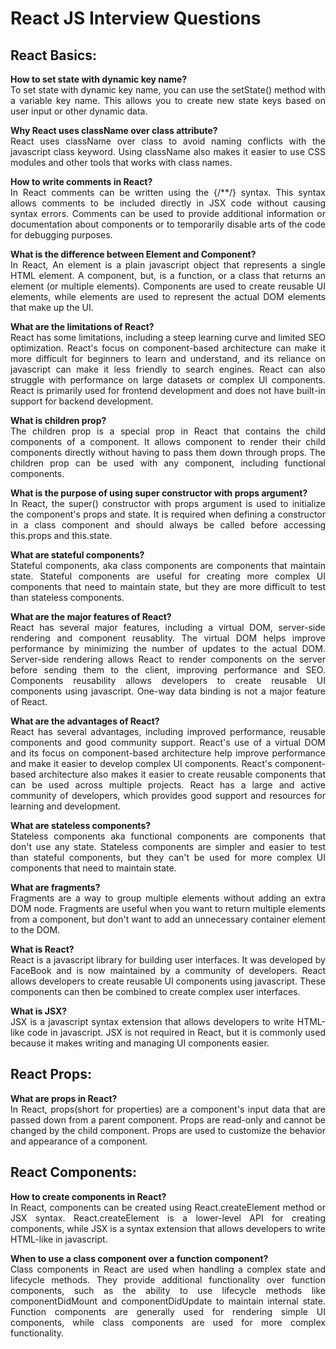 # React JS Interview Questions

<div style="text-align: justify">

## React Basics:

**How to set state with dynamic key name?**  
To set state with dynamic key name, you can use the setState() method with a variable key name.
This allows you to create new state keys based on user input or other dynamic data.

**Why React uses className over class attribute?**  
React uses className over class to avoid naming conflicts with the javascript class keyword.
Using className also makes it easier to use CSS modules and other tools that works with class names.

**How to write comments in React?**  
In React comments can be written using the {/**/} syntax. This syntax allows comments to be included 
directly in JSX code without causing syntax errors. Comments can be used to provide additional 
information or documentation about components or to temporarily disable arts of the code for debugging
purposes.

**What is the difference between Element and Component?**  
In React, An element is a plain javascript object that represents a single HTML element. A component, 
but, is a function, or a class that returns an element (or multiple elements). Components are used to
create reusable UI elements, while elements are used to represent the actual DOM elements that make up
the UI.

**What are the limitations of React?**  
React has some limitations, including a steep learning curve and limited SEO optimization. React's focus
on component-based architecture can make it more difficult for beginners to learn and understand, and its
reliance on javascript can make it less friendly to search engines. React can also struggle with
performance on large datasets or complex UI components. React is primarily used for frontend development
and does not have built-in support for backend development.

**What is children prop?**  
The children prop is a special prop in React that contains the child components of a component. It allows
component to render their child components directly without having to pass them down through props. The
children prop can be used with any component, including functional components.

**What is the purpose of using super constructor with props argument?**  
In React, the super() constructor with props argument is used to initialize the component's props and
state. It is required when defining a constructor in a class component and should always be called 
before accessing this.props and this.state.

**What are stateful components?**  
Stateful components, aka class components are components that maintain state. Stateful components are
useful for creating more complex UI components that need to maintain state, but they are more difficult
to test than stateless components.

**What are the major features of React?**  
React has several major features, including a virtual DOM, server-side rendering and component reusablity.
The virtual DOM helps improve performance by minimizing the number of updates to the actual DOM. 
Server-side rendering allows React to render components on the server before sending them to the client,
improving performance and SEO. Components reusability allows developers to create reusable UI components 
using javascript. One-way data binding is not a major feature of React.

**What are the advantages of React?**  
React has several advantages, including improved performance, reusable components and good community
support. React's use of a virtual DOM and its focus on component-based architecture help improve
performance and make it easier to develop complex UI components. React's component-based architecture
also makes it easier to create reusable components that can be used across multiple projects. React has
a large and active community of developers, which provides good support and resources for learning and
development.

**What are stateless components?**  
Stateless components aka functional components are components that don't use any state. Stateless
components are simpler and easier to test than stateful components, but they can't be used for more
complex UI components that need to maintain state.

**What are fragments?**  
Fragments are a way to group multiple elements without adding an extra DOM node. Fragments are useful
when you want to return multiple elements from a component, but don't want to add an unnecessary
container element to the DOM.

**What is React?**  
React is a javascript library for building user interfaces. It was developed by FaceBook and is now
maintained by a community of developers. React allows developers to create reusable UI components using
javascript. These components can then be combined to create complex user interfaces.

**What is JSX?**  
JSX is a javascript syntax extension that allows developers to write HTML-like code in javascript. JSX is
not required in React, but it is commonly used because it makes writing and managing UI components easier.


## React Props:

**What are props in React?**  
In React, props(short for properties) are a component's input data that are passed down from a parent
component. Props are read-only and cannot be changed by the child component. Props are used to customize
the behavior and appearance of a component.


## React Components:

**How to create components in React?**  
In React, components can be created using React.createElement method or JSX syntax.
React.createElement is a lower-level API for creating components, while JSX is a syntax extension that
allows developers to write HTML-like in javascript.

**When to use a class component over a function component?**  
Class components in React are used when handling a complex state and lifecycle methods. They provide
additional functionality over function components, such as the ability to use lifecycle methods like
componentDidMount and componentDidUpdate to maintain internal state. Function components are generally
used for rendering simple UI components, while class components are used for more complex functionality.

</div>

